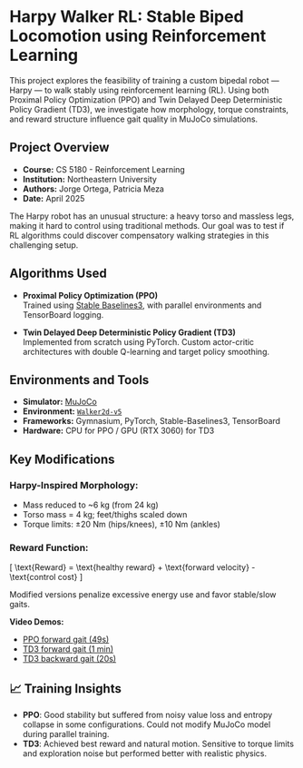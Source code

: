 # Harpy Walker RL: Stable Biped Locomotion using Reinforcement Learning

This project explores the feasibility of training a custom bipedal robot — Harpy — to walk stably using reinforcement learning (RL). Using both Proximal Policy Optimization (PPO) and Twin Delayed Deep Deterministic Policy Gradient (TD3), we investigate how morphology, torque constraints, and reward structure influence gait quality in MuJoCo simulations.

## Project Overview

- **Course:** CS 5180 - Reinforcement Learning  
- **Institution:** Northeastern University  
- **Authors:** Jorge Ortega, Patricia Meza  
- **Date:** April 2025  

The Harpy robot has an unusual structure: a heavy torso and massless legs, making it hard to control using traditional methods. Our goal was to test if RL algorithms could discover compensatory walking strategies in this challenging setup.

## Algorithms Used

- **Proximal Policy Optimization (PPO)**  
  Trained using [Stable Baselines3](https://github.com/DLR-RM/stable-baselines3), with parallel environments and TensorBoard logging.

- **Twin Delayed Deep Deterministic Policy Gradient (TD3)**  
  Implemented from scratch using PyTorch. Custom actor-critic architectures with double Q-learning and target policy smoothing.

## Environments and Tools

- **Simulator:** [MuJoCo](https://mujoco.org/)
- **Environment:** [`Walker2d-v5`](https://gymnasium.farama.org/environments/mujoco/walker2d/)
- **Frameworks:** Gymnasium, PyTorch, Stable-Baselines3, TensorBoard
- **Hardware:** CPU for PPO / GPU (RTX 3060) for TD3

## Key Modifications

### Harpy-Inspired Morphology:
- Mass reduced to ~6 kg (from 24 kg)
- Torso mass = 4 kg; feet/thighs scaled down
- Torque limits: ±20 Nm (hips/knees), ±10 Nm (ankles)

### Reward Function:
\[
\text{Reward} = \text{healthy reward} + \text{forward velocity} - \text{control cost}
\]

Modified versions penalize excessive energy use and favor stable/slow gaits.

 **Video Demos:**
- [PPO forward gait (49s)](https://youtube.com/shorts/89PpLuFsB4k)  
- [TD3 forward gait (1 min)](https://youtu.be/DlBghiJG6jE)  
- [TD3 backward gait (20s)](https://youtu.be/yGeIv_q2mSc)

## 📈 Training Insights

- **PPO**: Good stability but suffered from noisy value loss and entropy collapse in some configurations. Could not modify MuJoCo model during parallel training.
- **TD3**: Achieved best reward and natural motion. Sensitive to torque limits and exploration noise but performed better with realistic physics.
